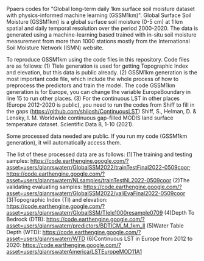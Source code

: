 Ppaers codes for "Global long-term daily 1km surface soil moisture dataset with physics-informed machine learning (GSSM1km)".
Global Surface Soil Moisture (GSSM1km) is a global surface soil moisture (0-5 cm) at 1 km spatial and daily temporal resolution over the period 2000-2020. The data is generated using a machine-learning based trained with in-situ soil moisture measurement from more than 1000 stations mostly from the International Soil Moisture Network (ISMN) website.

To reproduce GSSM1km using the code files in this repository. Code files are as follows:
(1) TIele generation is used for getting Topographic Index and elevation, but this data is public already.
(2) GSSM1km generation is the most important code file, which include the whole process of how to preprocess the predictors and train the model. The code GSSM1km generation is for Europe, you can change the variable EuropeBoundary in line 15 to run other places.
(3) For the continuous LST in other places (Europe 2012-2020 is public), you need to run the codes from Shiff to fill in the gaps (https://github.com/shilosh/ContinuousLST)
Shiff, S., Helman, D. & Lensky, I. M. Worldwide continuous gap-filled MODIS land surface temperature dataset. Scientific Data 8, 1-10 (2021).

Some processed data needed are public. If you run my code (GSSM1km generation), it will automatically access them. 

The list of these processed data are as follows:
(1)The training and testing samples: https://code.earthengine.google.com/?asset=users/qianrswaterr/GlobalSSM2022/trainTestFinal2022-0509coor;
https://code.earthengine.google.com/?asset=users/qianrswaterr/NLsamples/trainTestNL2022-0509coor
(2)The validating evaluating samples: https://code.earthengine.google.com/?asset=users/qianrswaterr/GlobalSSM2022/valiEvaFinal2022-0509coor
(3)Topographic Index (TI) and elevation: https://code.earthengine.google.com/?asset=users/qianrswaterr/GlobalSSM/TIele1000resample0709
(4)Depth To Bedrock (DTB): https://code.earthengine.google.com/?asset=users/qianrswaterr/predictors/BDTICM_M_1km_ll
(5)Water Table Depth (WTD): https://code.earthengine.google.com/?asset=users/qianrswaterr/WTD
(6)Continuous LST in Europe from 2012 to 2020: https://code.earthengine.google.com/?asset=users/qianrswaterAmerica/LSTEuropeMOD11A1


